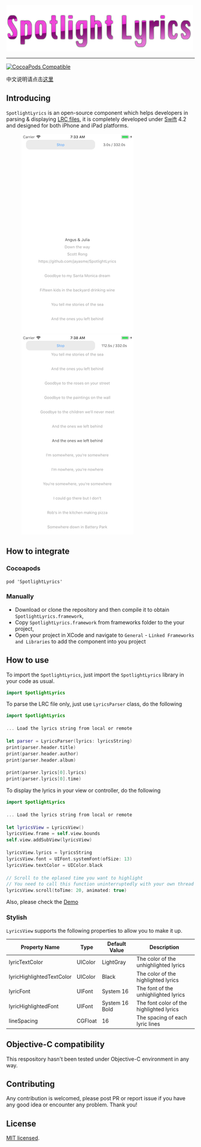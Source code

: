 ![SpotlightLyrics](resources/cover.png 'SpotlightLyrics')

---

[![CocoaPods Compatible](https://img.shields.io/cocoapods/v/SpotlightLyrics.svg)](https://cocoapods.org/pods/SpotlightLyrics)

中文说明请点击[这里](README.zh-CN.md)

## Introducing

`SpotlightLyrics` is an open-source component which helps developers in parsing & displaying [LRC files](<https://en.wikipedia.org/wiki/LRC_(file_format)>), it is completely developed under [Swift](https://github.com/Apple/Swift) 4.2 and designed for both iPhone and iPad platforms.

<figure class="half">

![Screenshot](resources/screenshot1.png 'Screenshot')
![Screenshot](resources/screenshot2.png 'Screenshot')

</figure>

## How to integrate

### Cocoapods

```
pod 'SpotlightLyrics'
```

### Manually

- Download or clone the repository and then compile it to obtain `SpotlightLyrics.framework`,
- Copy `SpotlightLyrics.framework` from frameworks folder to the your project,
- Open your project in XCode and navigate to `General` - `Linked Frameworks and Libraries` to add the component into you project

## How to use

To import the `SpotlightLyrics`, just import the `SpotlightLyrics` library in your code as usual.

```Swift
import SpotlightLyrics
```

To parse the LRC file only, just use `LyricsParser` class, do the following

```Swift
import SpotlightLyrics

... Load the lyrics string from local or remote

let parser = LyricsParser(lyrics: lyricsString)
print(parser.header.title)
print(parser.header.author)
print(parser.header.album)

print(parser.lyrics[0].lyrics)
print(parser.lyrics[0].time)
```

To display the lyrics in your view or controller, do the following

```Swift
import SpotlightLyrics

... Load the lyrics string from local or remote

let lyricsView = LyricsView()
lyricsView.frame = self.view.bounds
self.view.addSubView(lyricsView)

lyricsView.lyrics = lyricsString
lyricsView.font = UIFont.systemFont(ofSize: 13)
lyricsView.textColor = UIColor.black

// Scroll to the eplased time you want to highlight
// You need to call this function uninterruptedly with your own thread or timer so that make it scroll.
lyricsView.scroll(toTime: 20, animated: true)
```

Also, please check the [Demo](https://github.com/jayasme/SpotlightLyrics_Demo)

### Stylish

`LyricsView` supports the following properties to allow you to make it up.

| Property Name             | Type    | Default Value  | Description                              |
| ------------------------- | ------- | -------------- | ---------------------------------------- |
| lyricTextColor            | UIColor | LightGray      | The color of the unhighlighted lyrics    |
| lyricHighlightedTextColor | UIColor | Black          | The color of the highlighted lyrics      |
| lyricFont                 | UIFont  | System 16      | The font of the unhighlighted lyrics     |
| lyricHighlightedFont      | UIFont  | System 16 Bold | The font color of the highlighted lyrics |
| lineSpacing               | CGFloat | 16             | The spacing of each lyric lines          |

## Objective-C compatibility

This respository hasn't been tested under Objective-C environment in any way.

## Contributing

Any contribution is welcomed, please post PR or report issue if you have any good idea or encounter any problem. Thank you!

## License

[MIT licensed](LICENSE).
